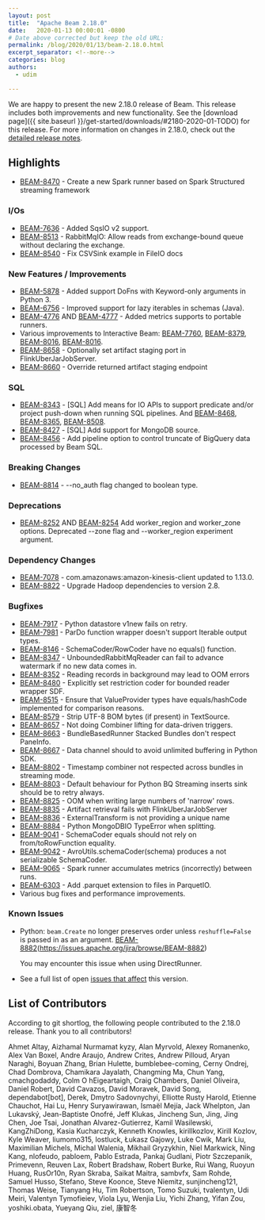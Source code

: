 ```yaml
---
layout: post
title:  "Apache Beam 2.18.0"
date:   2020-01-13 00:00:01 -0800
# Date above corrected but keep the old URL:
permalink: /blog/2020/01/13/beam-2.18.0.html
excerpt_separator: <!--more-->
categories: blog
authors:
  - udim

---
```

<!--
Licensed under the Apache License, Version 2.0 (the "License");
you may not use this file except in compliance with the License.
You may obtain a copy of the License at

http://www.apache.org/licenses/LICENSE-2.0

Unless required by applicable law or agreed to in writing, software
distributed under the License is distributed on an "AS IS" BASIS,
WITHOUT WARRANTIES OR CONDITIONS OF ANY KIND, either express or implied.
See the License for the specific language governing permissions and
limitations under the License.
-->

We are happy to present the new 2.18.0 release of Beam. This release includes both improvements and new functionality.
See the [download page]({{ site.baseurl }}/get-started/downloads/#2180-2020-01-TODO) for this release.<!--more-->
For more information on changes in 2.18.0, check out the
[detailed release notes](https://issues.apache.org/jira/secure/ReleaseNote.jspa?version=12346383&projectId=12319527).

## Highlights

 * [BEAM-8470](https://issues.apache.org/jira/browse/BEAM-8470) - Create a new Spark runner based on Spark Structured streaming framework

### I/Os
* [BEAM-7636](https://issues.apache.org/jira/browse/BEAM-7636) - Added SqsIO v2 support.
* [BEAM-8513](https://issues.apache.org/jira/browse/BEAM-8513) - RabbitMqIO: Allow reads from exchange-bound queue without declaring the exchange.
* [BEAM-8540](https://issues.apache.org/jira/browse/BEAM-8540) - Fix CSVSink example in FileIO docs

### New Features / Improvements

* [BEAM-5878](https://issues.apache.org/jira/browse/BEAM-5878) - Added support DoFns with Keyword-only arguments in Python 3.
* [BEAM-6756](https://issues.apache.org/jira/browse/BEAM-6756) - Improved support for lazy iterables in schemas (Java).
* [BEAM-4776](https://issues.apache.org/jira/browse/BEAM-4776) AND [BEAM-4777](https://issues.apache.org/jira/browse/BEAM-4777) - Added metrics supports to portable runners.
* Various improvements to Interactive Beam: [BEAM-7760](https://issues.apache.org/jira/browse/BEAM-7760), [BEAM-8379](https://issues.apache.org/jira/browse/BEAM-8379), [BEAM-8016](https://issues.apache.org/jira/browse/BEAM-8016), [BEAM-8016](https://issues.apache.org/jira/browse/BEAM-8016).
* [BEAM-8658](https://issues.apache.org/jira/browse/BEAM-8658) - Optionally set artifact staging port in FlinkUberJarJobServer.
* [BEAM-8660](https://issues.apache.org/jira/browse/BEAM-8660) - Override returned artifact staging endpoint

### SQL
* [BEAM-8343](https://issues.apache.org/jira/browse/BEAM-8343) - [SQL] Add means for IO APIs to support predicate and/or project push-down when running SQL pipelines. And [BEAM-8468](https://issues.apache.org/jira/browse/BEAM-8468), [BEAM-8365](https://issues.apache.org/jira/browse/BEAM-8365), [BEAM-8508](https://issues.apache.org/jira/browse/BEAM-8508).    
* [BEAM-8427](https://issues.apache.org/jira/browse/BEAM-8427) - [SQL] Add support for MongoDB source.
* [BEAM-8456](https://issues.apache.org/jira/browse/BEAM-8456) - Add pipeline option to control truncate of BigQuery data processed by Beam SQL.

### Breaking Changes

* [BEAM-8814](https://issues.apache.org/jira/browse/BEAM-8814) - --no_auth flag changed to boolean type.


### Deprecations

* [BEAM-8252](https://issues.apache.org/jira/browse/BEAM-8252) AND [BEAM-8254](https://issues.apache.org/jira/browse/BEAM-8254) Add worker_region and worker_zone options. Deprecated --zone flag and --worker_region experiment argument.

### Dependency Changes
* [BEAM-7078](https://issues.apache.org/jira/browse/BEAM-7078) - com.amazonaws:amazon-kinesis-client updated to 1.13.0.
* [BEAM-8822](https://issues.apache.org/jira/browse/BEAM-8822) - Upgrade Hadoop dependencies to version 2.8.

### Bugfixes

* [BEAM-7917](https://issues.apache.org/jira/browse/BEAM-7917) - Python datastore v1new fails on retry.
* [BEAM-7981](https://issues.apache.org/jira/browse/BEAM-7981) - ParDo function wrapper doesn't support Iterable output types.
* [BEAM-8146](https://issues.apache.org/jira/browse/BEAM-8146) - SchemaCoder/RowCoder have no equals() function.
* [BEAM-8347](https://issues.apache.org/jira/browse/BEAM-8347) - UnboundedRabbitMqReader can fail to advance watermark if no new data comes in.
* [BEAM-8352](https://issues.apache.org/jira/browse/BEAM-8352) - Reading records in background may lead to OOM errors
* [BEAM-8480](https://issues.apache.org/jira/browse/BEAM-8480) - Explicitly set restriction coder for bounded reader wrapper SDF.
* [BEAM-8515](https://issues.apache.org/jira/browse/BEAM-8515) - Ensure that ValueProvider types have equals/hashCode implemented for comparison reasons.
* [BEAM-8579](https://issues.apache.org/jira/browse/BEAM-8579) - Strip UTF-8 BOM bytes (if present) in TextSource.
* [BEAM-8657](https://issues.apache.org/jira/browse/BEAM-8657) - Not doing Combiner lifting for data-driven triggers.
* [BEAM-8663](https://issues.apache.org/jira/browse/BEAM-8663) - BundleBasedRunner Stacked Bundles don't respect PaneInfo.
* [BEAM-8667](https://issues.apache.org/jira/browse/BEAM-8667) - Data channel should to avoid unlimited buffering in Python SDK.
* [BEAM-8802](https://issues.apache.org/jira/browse/BEAM-8802) - Timestamp combiner not respected across bundles in streaming mode.
* [BEAM-8803](https://issues.apache.org/jira/browse/BEAM-8803) - Default behaviour for Python BQ Streaming inserts sink should be to retry always.
* [BEAM-8825](https://issues.apache.org/jira/browse/BEAM-8825) - OOM when writing large numbers of 'narrow' rows.
* [BEAM-8835](https://issues.apache.org/jira/browse/BEAM-8835) - Artifact retrieval fails with FlinkUberJarJobServer
* [BEAM-8836](https://issues.apache.org/jira/browse/BEAM-8836) - ExternalTransform is not providing a unique name
* [BEAM-8884](https://issues.apache.org/jira/browse/BEAM-8884) - Python MongoDBIO TypeError when splitting.
* [BEAM-9041](https://issues.apache.org/jira/browse/BEAM-9041) - SchemaCoder equals should not rely on from/toRowFunction equality.
* [BEAM-9042](https://issues.apache.org/jira/browse/BEAM-9042) - AvroUtils.schemaCoder(schema) produces a not serializable SchemaCoder.
* [BEAM-9065](https://issues.apache.org/jira/browse/BEAM-9065) - Spark runner accumulates metrics (incorrectly) between runs.
* [BEAM-6303](https://issues.apache.org/jira/browse/BEAM-6303) - Add .parquet extension to files in ParquetIO.
* Various bug fixes and performance improvements.

### Known Issues

* Python: `beam.Create` no longer preserves order unless `reshuffle=False` is passed in as an argument.
[BEAM-8882](https://issues.apache.org/jira/browse/BEAM-8882)(https://issues.apache.org/jira/browse/BEAM-8882)

  You may encounter this issue when using DirectRunner. 
* See a full list of open [issues that affect](https://issues.apache.org/jira/issues/?jql=project%20%3D%20BEAM%20AND%20affectedVersion%20%3D%202.18.0%20ORDER%20BY%20priority%20DESC%2C%20updated%20DESC) this version.


## List of Contributors

According to git shortlog, the following people contributed to the 2.18.0 release. Thank you to all contributors!

Ahmet Altay, Aizhamal Nurmamat kyzy, Alan Myrvold, Alexey Romanenko, Alex Van Boxel, Andre Araujo, Andrew Crites, Andrew Pilloud, Aryan Naraghi, Boyuan Zhang, Brian Hulette, bumblebee-coming, Cerny Ondrej, Chad Dombrova, Chamikara Jayalath, Changming Ma, Chun Yang, cmachgodaddy, Colm O hEigeartaigh, Craig Chambers, Daniel Oliveira, Daniel Robert, David Cavazos, David Moravek, David Song, dependabot[bot], Derek, Dmytro Sadovnychyi, Elliotte Rusty Harold, Etienne Chauchot, Hai Lu, Henry Suryawirawan, Ismaël Mejía, Jack Whelpton, Jan Lukavský, Jean-Baptiste Onofré, Jeff Klukas, Jincheng Sun, Jing, Jing Chen, Joe Tsai, Jonathan Alvarez-Gutierrez, Kamil Wasilewski, KangZhiDong, Kasia Kucharczyk, Kenneth Knowles, kirillkozlov, Kirill Kozlov, Kyle Weaver, liumomo315, lostluck, Łukasz Gajowy, Luke Cwik, Mark Liu, Maximilian Michels, Michal Walenia, Mikhail Gryzykhin, Niel Markwick, Ning Kang, nlofeudo, pabloem, Pablo Estrada, Pankaj Gudlani, Piotr Szczepanik, Primevenn, Reuven Lax, Robert Bradshaw, Robert Burke, Rui Wang, Ruoyun Huang, RusOr10n, Ryan Skraba, Saikat Maitra, sambvfx, Sam Rohde, Samuel Husso, Stefano, Steve Koonce, Steve Niemitz, sunjincheng121, Thomas Weise, Tianyang Hu, Tim Robertson, Tomo Suzuki, tvalentyn, Udi Meiri, Valentyn Tymofieiev, Viola Lyu, Wenjia Liu, Yichi Zhang, Yifan Zou, yoshiki.obata, Yueyang Qiu, ziel, 康智冬
